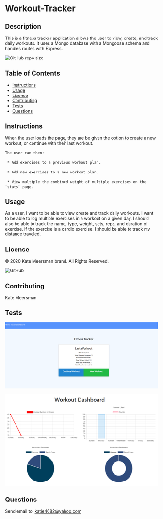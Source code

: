 # Workout-Tracker

  ## Description
  This is a fitness tracker application allows the user to view, create, and track daily workouts. It uses a Mongo database with a Mongoose schema and handles routes with Express.

  ![GitHub repo size](https://img.shields.io/github/repo-size/kmeerman624/README-Generator)

  ## Table of Contents
  * [Instructions](#instructions)
  * [Usage](#usage)
  * [License](#license)
  * [Contributing](#contributing)
  * [Tests](#tests)
  * [Questions](#questions) 

  ## Instructions
  When the user loads the page, they are be given the option to create a new workout, or continue with their last workout.

    The user can then:

     * Add exercises to a previous workout plan.

     * Add new exercises to a new workout plan.

     * View multiple the combined weight of multiple exercises on the `stats` page.

  ## Usage
  As a user, I want to be able to view create and track daily workouts. I want to be able to log multiple exercises in a workout on a given day. I should also be able to track the name, type, weight, sets, reps, and duration of exercise. If the exercise is a cardio exercise, I should be able to track my distance traveled.

  ## License
  © 2020 Kate Meersman brand. All Rights Reserved.

  ![GitHub](https://img.shields.io/github/license/kmeerman624/README-Generator)

  ## Contributing
  Kate Meersman

  ## Tests

  ![image of test](./public/assets/images/fitness.PNG)

  ![image of test](./public/assets/images/dashboard.PNG)

  ## Questions

  Send email to: katie4682@yahoo.com